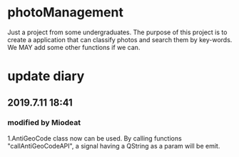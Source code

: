 # photoManagement
Just a project from some undergraduates. The purpose of this project is to create a application that can classify photos and search them by key-words. We MAY add some other functions if we can.

# update diary
## 2019.7.11 18:41
### modified by Miodeat
1.AntiGeoCode class now can be used. By calling functions "callAntiGeoCodeAPI", a signal having a QString as a param will be emit.
